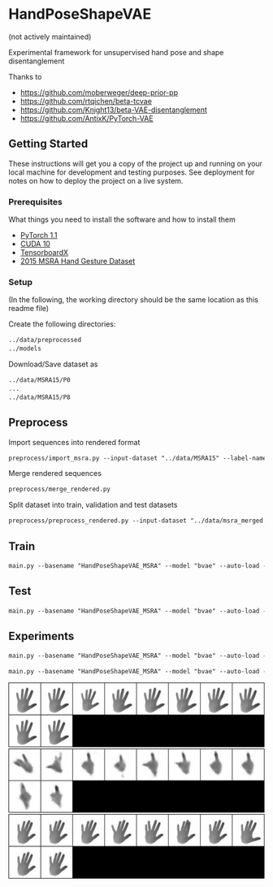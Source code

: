 # HandPoseShapeVAE

(not actively maintained)

Experimental framework for unsupervised hand pose and shape disentanglement

Thanks to
- https://github.com/moberweger/deep-prior-pp
- https://github.com/rtqichen/beta-tcvae
- https://github.com/Knight13/beta-VAE-disentanglement
- https://github.com/AntixK/PyTorch-VAE


## Getting Started

These instructions will get you a copy of the project up and running on your local machine for development and testing purposes. See deployment for notes on how to deploy the project on a live system.

### Prerequisites

What things you need to install the software and how to install them

- [PyTorch 1.1](https://pytorch.org/)
- [CUDA 10](https://developer.nvidia.com/cuda-downloads)
- [TensorboardX](https://github.com/lanpa/tensorboardX)
- [2015 MSRA Hand Gesture Dataset](https://jimmysuen.github.io/)


### Setup

(In the following, the working directory should be the same location as this readme file)

Create the following directories:
```txt
../data/preprocessed
../models
```

Download/Save dataset as

```txt
../data/MSRA15/P0
...
../data/MSRA15/P8
```

## Preprocess

Import sequences into rendered format

```txt
preprocess/import_msra.py --input-dataset "../data/MSRA15" --label-name "msra"
```

Merge rendered sequences

```txt
preprocess/merge_rendered.py
```

Split dataset into train, validation and test datasets

```txt
preprocess/preprocess_rendered.py --input-dataset "../data/msra_merged.npz" --label-name "msra_merged" --random
```

## Train

```txt
main.py --basename "HandPoseShapeVAE_MSRA" --model "bvae" --auto-load --auto-save --beta 15.0 --train --train-dir "../data/preprocessed/train_msra_merged.npz" --validation-dir "../data/preprocessed/validate_msra_merged.npz" --test-dir "../data/preprocessed/test_msra_merged.npz"
```

## Test

```txt
main.py --basename "HandPoseShapeVAE_MSRA" --model "bvae" --auto-load --auto-save --beta 15.0 --test --train-dir "../data/preprocessed/train_msra_merged.npz" --validation-dir "../data/preprocessed/validate_msra_merged.npz" --test-dir "../data/preprocessed/test_msra_merged.npz"
```

## Experiments

```txt
main.py --basename "HandPoseShapeVAE_MSRA" --model "bvae" --auto-load --auto-save --beta 15.0 --experiments --traverse-latents --train-dir "../data/preprocessed/train_msra_merged.npz" --validation-dir "../data/preprocessed/validate_msra_merged.npz" --test-dir "../data/preprocessed/test_msra_merged.npz"
```

```txt
main.py --basename "HandPoseShapeVAE_MSRA" --model "bvae" --auto-load --auto-save --beta 15.0 --experiments --train-joints --train-dir "../data/preprocessed/train_msra_merged.npz" --validation-dir "../data/preprocessed/validate_msra_merged.npz" --test-dir "../data/preprocessed/test_msra_merged.npz"
```

![](gif/traverse_rendered_bvae_shape_bvae_10.gif)
![](gif/traverse_msra_bvae_bvae_10.gif)
![](gif/traverse_rendered_bvae_spread_bvae_10.gif)
